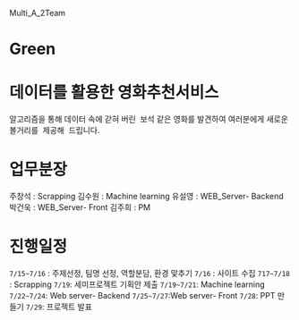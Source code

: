 Multi_A_2Team

# Green 

# 데이터를 활용한 영화추천서비스
알고리즘을 통해 데이터 속에 갇혀 버린 
보석 같은 영화를 발견하여 여러분에게 새로운 볼거리를 
제공해  드립니다.

# 업무분장
주창석 : Scrapping
김수원 : Machine learning
유설영 : WEB_Server- Backend
박건욱 : WEB_Server- Front
김주희 : PM

# 진행일정
`7/15~7/16` : 주제선정, 팀명 선정, 역할분담, 환경 맟추기
`7/16` : 사이트 수집 
`717~7/18` : Scrapping
`7/19`: 세미프로젝트 기획안 제출 
`7/19~7/21`: Machine learning
`7/22~7/24`: Web server- Backend
`7/25~7/27`:Web server- Front
`7/28`: PPT 만들기
`7/29`: 프로젝트 발표 

